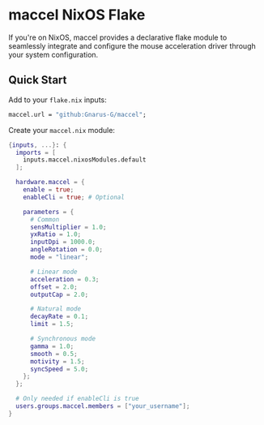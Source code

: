 # maccel NixOS Flake

If you're on NixOS, maccel provides a declarative flake module to seamlessly integrate and configure the mouse acceleration driver through your system configuration.

## Quick Start

Add to your `flake.nix` inputs:

```nix
maccel.url = "github:Gnarus-G/maccel";
```

Create your `maccel.nix` module:

```nix
{inputs, ...}: {
  imports = [
    inputs.maccel.nixosModules.default
  ];

  hardware.maccel = {
    enable = true;
    enableCli = true; # Optional

    parameters = {
      # Common
      sensMultiplier = 1.0;
      yxRatio = 1.0;
      inputDpi = 1000.0;
      angleRotation = 0.0;
      mode = "linear";

      # Linear mode
      acceleration = 0.3;
      offset = 2.0;
      outputCap = 2.0;

      # Natural mode
      decayRate = 0.1;
      limit = 1.5;

      # Synchronous mode
      gamma = 1.0;
      smooth = 0.5;
      motivity = 1.5;
      syncSpeed = 5.0;
    };
  };

  # Only needed if enableCli is true
  users.groups.maccel.members = ["your_username"];
}
```
